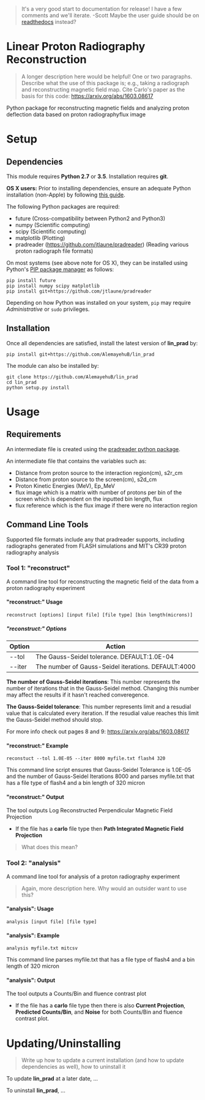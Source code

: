 > It's a very good start to documentation for release! I have a few comments and we'll iterate. -Scott
> Maybe the user guide should be on [readthedocs](https://readthedocs.org/) instead?

# Linear Proton Radiography Reconstruction

> A longer description here would be helpful! One or two paragraphs.
> Describe what the use of this package is; e.g., taking a radiograph and reconstructing magnetic field map.
> Cite Carlo's paper as the basis for this code: https://arxiv.org/abs/1603.08617

Python package for reconstructing magnetic fields and analyzing proton deflection
data based on proton radiographyflux image

# Setup

## Dependencies
This module requires **Python 2.7** or **3.5**. Installation requires **git**.

**OS X users:** Prior to installing dependencies, ensure an adequate Python installation (non-Apple) by following [this guide](https://matplotlib.org/faq/installing_faq.html#osx-notes).

The following Python packages are required:
* future (Cross-compatibility between Python2 and Python3)
* numpy (Scientific computing)
* scipy (Scientific computing)
* matplotlib (Plotting)
* pradreader (https://github.com/jtlaune/pradreader) (Reading various proton radiograph file formats)

On most systems (see above note for OS X), they can be installed using Python's [PIP package manager](https://packaging.python.org/tutorials/installing-packages/) as follows:

```shell
pip install future
pip install numpy scipy matplotlib
pip install git+https://github.com/jtlaune/pradreader
```

Depending on how Python was installed on your system, `pip` may require *Administrative* or `sudo` privileges.

## Installation
Once all dependencies are satisfied, install the latest version of **lin_prad** by:

```shell
pip install git+https://github.com/AlemayehuB/lin_prad
```

The module can also be installed by:

```shell
git clone https://github.com/AlemayehuB/lin_prad
cd lin_prad
python setup.py install
```

# Usage
## Requirements
An intermediate file is created using the [pradreader python package](https://github.com/jtlaune/pradreader).

An intermediate file that contains the variables such as:
* Distance from proton source to the interaction region(cm), s2r_cm
* Distance from proton source to the screen(cm), s2d_cm 
* Proton Kinetic Energies (MeV), Ep_MeV
* flux image which is a matrix with number of protons per bin of the screen which is dependent on the inputted bin length, flux
* flux reference which is the flux image if there were no interaction region


## Command Line Tools

Supported file formats include any that pradreader supports, including radiographs generated from FLASH simulations and MIT's CR39 proton radiography analysis
### Tool 1: "reconstruct"

A command line tool for reconstructing the magnetic field of the data from a proton radiography experiment
#### "reconstruct:" Usage
```shell
reconstruct [options] [input file] [file type] [bin length(microns)]
```
##### "reconstruct:" Options

| Option | Action |
|:-------|--------|
|--tol| The Gauss-Seidel tolerance. DEFAULT:1.0E-04 |
|--iter| The number of Gauss-Seidel iterations. DEFAULT:4000|

**The number of Gauss-Seidel iterations**: This number represents the number of iterations that in the Gauss-Seidel method. Changing this number may affect the results if it hasn't reached converegence.

**The Gauss-Seidel tolerance**: This number represents  limit  and a resudial value that is calculated every iteration. If the resudial value reaches this limit the Gauss-Seidel method should stop.

For more info check out pages 8 and 9: https://arxiv.org/abs/1603.08617

#### "reconstruct:" Example 
```shell
reconstuct --tol 1.0E-05 --iter 8000 myfile.txt flash4 320
```
This command line script ensures that Gauss-Seidel Tolerance is 1.0E-05 and the number of Gauss-Seidel Iterations 8000 and parses myfile.txt that has a file type of flash4 and a bin length of 320 micron
#### "reconstruct:" Output

The tool outputs Log Reconstructed Perpendicular Magnetic Field Projection

* If the file has a **carlo** file type then **Path Integrated Magnetic Field Projection**
> What does this mean?

### Tool 2: "analysis"

A command line tool for analysis of a proton radiography experiment
> Again, more description here. Why would an outsider want to use this?

#### "analysis": Usage
```shell
analysis [input file] [file type]
```
#### "analysis": Example
```shell
analysis myfile.txt mitcsv
```
This command line parses myfile.txt that has a file type of flash4 and a bin length of 320 micron
#### "analysis": Output

The tool outputs a Counts/Bin and fluence contrast plot 

* If the file has a **carlo** file type then there is also **Current Projection**, **Predicted Counts/Bin**, and **Noise** for both Counts/Bin and fluence contrast plot.


# Updating/Uninstalling
> Write up how to update a current installation (and how to update dependencies as well), how to uninstall it

To update **lin_prad** at a later date, ...

To uninstall **lin_prad**, ...
